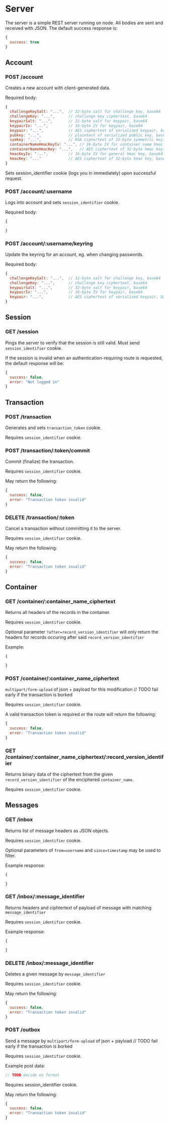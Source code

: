 # Server

The server is a simple REST server running on node. All bodies are sent and received with JSON. The default success response is:

````javascript
{
  success: true
}
````

## Account

### POST /account

Creates a new account with client-generated data.

Required body:

````javascript
{
  challengeKeySalt: "...",  // 32-byte salt for challenge key, base64
  challengeKey: "...",      // challenge key ciphertext, base64
  keypairSalt: "...",       // 32-byte salt for keypair, base64
  keypairIv: "...",         // 16-byte IV for keypair, base64
  keypair: "...",           // AES ciphertext of serialized keypair, base64
  pubkey: "...",            // plaintext of serialized public key, base64
  symkey: "...",            // RSA ciphertext of 32-byte symmetric key, base64
  containerNameHmacKeyIv: "...", // 16-byte IV for container name hmac key, base64
  containerNameHmacKey: "...",   // AES ciphertext of 32-byte hmac key, base64
  hmacKeyIv: "...",         // 16-byte IV for general hmac key, base64
  hmacKey: "..."            // AES ciphertext of 32-byte hmac key, base64
}
````

Sets session_identifier cookie (logs you in immediately) upon successful request.

### POST /account/:username

Logs into account and sets `session_identifier` cookie.

Required body:

````javascript
{

}
````

### POST /account/:username/keyring

Update the keyring for an account, eg. when changing passwords.

Required body:

````javascript
{
  challengeKeySalt: "...",  // 32-byte salt for challenge key, base64
  challengeKey: "...",      // challenge key ciphertext, base64
  keypairSalt: "...",       // 32-byte salt for keypair, base64
  keypairIv: "...",         // 16-byte IV for keypair, base64
  keypair: "...",           // AES ciphertext of serialized keypair, base64
}
````

## Session

### GET /session

Pings the server to verify that the session is still valid. Must send `session_identifier` cookie.

If the session is invalid when an authentication-requiring route is requested, the default response will be:

````javascript
{
  success: false,
  error: "Not logged in"
}
````

## Transaction

### POST /transaction

Generates and sets `transaction_token` cookie.

Requires `session_identifier` cookie.

### POST /transaction/:token/commit

Commit (finalize) the transaction.

Requires `session_identifier` cookie.

May return the following:

````javascript
{
  success: false,
  error: "Transaction token invalid"
}
````

### DELETE /transaction/:token

Cancel a transaction without committing it to the server.

Requires `session_identifier` cookie.

May return the following:

````javascript
{
  success: false,
  error: "Transaction token invalid"
}
````

## Container

### GET /container/:container_name_ciphertext

Returns all headers of the records in the container.

Requires `session_identifier` cookie.

Optional parameter `?after=record_version_identifier` will only return the headers for records occuring after said `record_version_identifier`

Example:

````javascript
{

}
````

### POST /container/:container_name_ciphertext

`multipart/form-upload` of json + payload for this modification
// TODO fail early if the transaction is borked

Requires `session_identifier` cookie.

A valid transaction token is required or the route will return the following:

````javascript
{
  success: false,
  error: "Transaction token invalid"
}
````

### GET /container/:container_name_ciphertext/:record_version_identifier

Returns binary data of the ciphertext from the given `record_version_identifier` of the enciphered `container_name`.

Requires `session_identifier` cookie.

## Messages

### GET /inbox

Returns list of message headers as JSON objects.

Requires `session_identifier` cookie.

Optional parameters of `from=username` and `since=timestamp` may be used to filter.

Example response:

````javascript
{

}
````

### GET /inbox/:message_identifier

Returns headers and ciphtertext of payload of message with matching `message_identifier`

Requires `session_identifier` cookie.

Example response:

````javascript
{

}
````

### DELETE /inbox/:message_identifier

Deletes a given message by `message_identifier`

Requires `session_identifier` cookie.

May return the following:

````javascript
{
  success: false,
  error: "Transaction token invalid"
}
````

### POST /outbox

Send a message by `multipart/form-upload` of json + payload
// TODO fail early if the transaction is borked

Requires `session_identifier` cookie.

Example post data:

````javascript
// TODO decide on format
````

Requires session_identifier cookie.

May return the following:

````javascript
{
  success: false,
  error: "Transaction token invalid"
}
````
